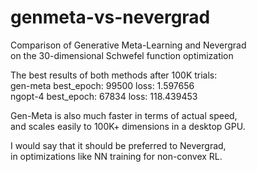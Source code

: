 # genmeta-vs-nevergrad
Comparison of Generative Meta-Learning and Nevergrad  
on the 30-dimensional Schwefel function optimization

The best results of both methods after 100K trials:  
gen-meta best_epoch: 99500 loss: 1.597656  
ngopt-4 best_epoch: 67834 loss: 118.439453

Gen-Meta is also much faster in terms of actual speed,  
and scales easily to 100K+ dimensions in a desktop GPU.

I would say that it should be preferred to Nevergrad,  
in optimizations like NN training for non-convex RL.
